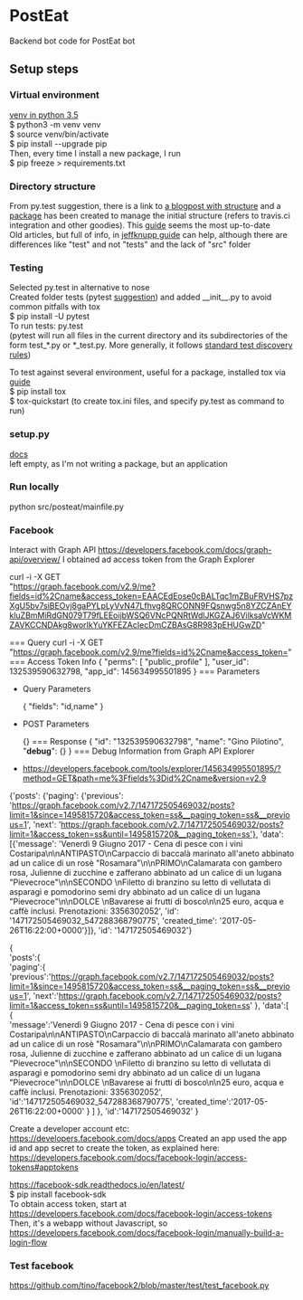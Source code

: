 # PostEat
Backend bot code for PostEat bot

## Setup steps
### Virtual environment
[venv in python 3.5](https://docs.python.org/3/tutorial/venv.html)  
$ python3 -m venv venv  
$ source venv/bin/activate  
$ pip install --upgrade pip  
Then, every time I install a new package, I run  
$ pip freeze > requirements.txt

### Directory structure
From py.test suggestion, there is a link to [a blogpost with structure](https://blog.ionelmc.ro/2014/05/25/python-packaging/#the-structure) and a [package](https://github.com/ionelmc/cookiecutter-pylibrary) has been created to manage the initial structure (refers to travis.ci integration and other goodies). This [guide](https://hynek.me/articles/testing-packaging/) seems the most up-to-date  
Old articles, but full of info, in [jeffknupp guide](https://jeffknupp.com/blog/2013/08/16/open-sourcing-a-python-project-the-right-way/) can help, although there are differences like "test" and not "tests" and the lack of "src" folder

### Testing
Selected py.test in alternative to nose  
Created folder tests (pytest [suggestion](http://pytest.readthedocs.io/en/latest/goodpractices.html)) and added \_\_init__.py to avoid common pitfalls with tox    
$ pip install -U pytest  
To run tests: py.test  
(pytest will run all files in the current directory and its subdirectories of the form test_*.py or *_test.py. More generally, it follows [standard test discovery rules](https://docs.pytest.org/en/latest/goodpractices.html#test-discovery))

To test against several environment, useful for a package, installed tox via [guide](https://tox.readthedocs.io/en/latest/)  
$ pip install tox  
$ tox-quickstart  (to create tox.ini files, and specify py.test as command to run)

### setup.py
[docs](https://docs.python.org/3/distutils/setupscript.html)  
left empty, as I'm not writing a package, but an application

### Run locally
python src/posteat/mainfile.py

### Facebook
Interact with Graph API https://developers.facebook.com/docs/graph-api/overview/
I obtained ad access token from the Graph Explorer

curl -i -X GET \
   "https://graph.facebook.com/v2.9/me?fields=id%2Cname&access_token=EAACEdEose0cBALTqc1mZBuFRVHS7pzXgU5bv7siBEOvj8gaPYLpLyVvN47Lfhvg8QRCONN9FQsnwg5n8YZCZAnEYkluZBmMiRdGN079T79fLEEoijbWSQ6VNcPQNRtWdlJKGZAJ6VilksaVcWKMZAVKCCNDAkg8worIkYuYKFEZAcIecDmCZBAsG8R983pEHUGwZD"


=== Query
  curl -i -X GET \
   "https://graph.facebook.com/v2.9/me?fields=id%2Cname&access_token=<access token sanitized>"
=== Access Token Info
  {
    "perms": [
      "public_profile"
    ],
    "user_id": 132539590632798,
    "app_id": 145634995501895
  }
=== Parameters
- Query Parameters

  {
    "fields": "id,name"
  }
- POST Parameters

  {}
=== Response
  {
    "id": "132539590632798",
    "name": "Gino Pilotino",
    "__debug__": {}
  }
=== Debug Information from Graph API Explorer
- https://developers.facebook.com/tools/explorer/145634995501895/?method=GET&path=me%3Ffields%3Did%2Cname&version=v2.9




{'posts': {'paging': {'previous': 'https://graph.facebook.com/v2.7/147172505469032/posts?limit=1&since=1495815720&access_token=ss&__paging_token=ss&__previous=1', 'next': 'https://graph.facebook.com/v2.7/147172505469032/posts?limit=1&access_token=ss&until=1495815720&__paging_token=ss'}, 'data': [{'message': 'Venerdì 9 Giugno 2017 - Cena di pesce con i vini Costaripa\n\nANTIPASTO\nCarpaccio di baccalà marinato all\'aneto abbinato ad un calice di un rosè "Rosamara"\n\nPRIMO\nCalamarata con gambero rosa, Julienne di zucchine e zafferano abbinato ad un calice di un lugana "Pievecroce"\n\nSECONDO \nFiletto di branzino su letto di vellutata di asparagi e pomodorino semi dry abbinato ad un calice di un lugana "Pievecroce"\n\nDOLCE \nBavarese ai frutti di bosco\n\n25 euro, acqua e caffè inclusi.  Prenotazioni: 3356302052', 'id': '147172505469032_547288368790775', 'created_time': '2017-05-26T16:22:00+0000'}]}, 'id': '147172505469032'}

{  
   'posts':{  
      'paging':{  
         'previous':'https://graph.facebook.com/v2.7/147172505469032/posts?limit=1&since=1495815720&access_token=ss&__paging_token=ss&__previous=1',
         'next':'https://graph.facebook.com/v2.7/147172505469032/posts?limit=1&access_token=ss&until=1495815720&__paging_token=ss'
      },
      'data':[  
         {  
            'message':'Venerdì 9 Giugno 2017 - Cena di pesce con i vini Costaripa\n\nANTIPASTO\nCarpaccio di baccalà marinato all\'aneto abbinato ad un calice di un rosè "Rosamara"\n\nPRIMO\nCalamarata con gambero rosa, Julienne di zucchine e zafferano abbinato ad un calice di un lugana "Pievecroce"\n\nSECONDO \nFiletto di branzino su letto di vellutata di asparagi e pomodorino semi dry abbinato ad un calice di un lugana "Pievecroce"\n\nDOLCE \nBavarese ai frutti di bosco\n\n25 euro, acqua e caffè inclusi.  Prenotazioni: 3356302052',
            'id':'147172505469032_547288368790775',
            'created_time':'2017-05-26T16:22:00+0000'
         }
      ]
   },
   'id':'147172505469032'
}


Create a developer account etc: https://developers.facebook.com/docs/apps
Created an app
used the app id and app secret to create the token, as explained here: https://developers.facebook.com/docs/facebook-login/access-tokens#apptokens


https://facebook-sdk.readthedocs.io/en/latest/  
$ pip install facebook-sdk  
To obtain access token, start at https://developers.facebook.com/docs/facebook-login/access-tokens  
Then, it's a webapp without Javascript, so https://developers.facebook.com/docs/facebook-login/manually-build-a-login-flow 


### Test facebook
https://github.com/tino/facebook2/blob/master/test/test_facebook.py

